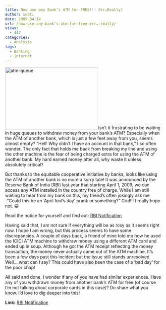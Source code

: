 ```yaml
---
title: Now use any Bank’s ATM for FREE!!! Err…Really?
author: swati
date: 2009-04-14
url: /now-use-any-bank’s-atm-for-free-err…-really/
views:
  - 447
categories:
  - Analysis
tags:
  - Banking
  - Internet
---
```

<img class="alignleft size-medium wp-image-5670" src="http://cdn.devilsworkshop.org/files/2009/04/atm-queue-copy1-300x200.jpg" alt="atm-queue" width="300" height="200" />Isn&#8217;t it frustrating to be waiting in huge queues to withdraw money from your bank&#8217;s ATM? Especially when the ATM of another bank, which is just a few feet away from you, seems almost empty? &#8220;Hell! Why didn&#8217;t I have an account in that bank,&#8221; I so often wonder. The only fact that holds me back from breaking my line and using the other machine is the fear of being charged extra for using the ATM of another bank. My hard earned money after all, why waste it unless absolutely critical?

But thanks to the equitable cooperative initiative by banks, looks like using the ATM of another bank is no more a sorry tale! It was announced by the Reserve Bank of India (RBI) last year that starting April 1, 2009, we can access any ATM installed in the country free of charge. While I am still waiting to hear from my bank on this, my friend&#8217;s often jokingly ask me -&#8220;Could this be an ‘April fool&#8217;s day&#8217; prank or something?&#8221; God!!! I really hope not. 😀

Read the notice for yourself and find out: <a href="http://www.rbi.org.in/scripts/NotificationUser.aspx?Mode=0&Id=4171" onclick="_gaq.push(['_trackEvent', 'outbound-article', 'http://www.rbi.org.in/scripts/NotificationUser.aspx?Mode=0&Id=4171', 'RBI Notification']);" title="RBI Notice"  target="_blank">RBI Notification</a>

Having said that, I am not sure if everything will be as rosy as it seems right now. I hope I am wrong, but this process seems to have some discrepancies. A couple of days back, a friend of mine told me how he used the ICICI ATM machine to withdraw money using a different ATM card and ended up in soup. Although he got the ATM receipt reflecting the money transaction, the money never actually came out of the ATM machine. It&#8217;s been a few days past this incident but the issue still stands unresolved. Well&#8230; what can I say? This could have also been the case of a ‘bad day&#8217; for the poor chap!

All said and done, I wonder if any of you have had similar experiences. Have any of you withdrawn money from another bank&#8217;s ATM for free (of course I&#8217;m not talking about corporate cards in this case)? Do share what you know. I&#8217;d love to dig deeper into this!

**Link:** <a href="http://www.rbi.org.in/scripts/NotificationUser.aspx?Mode=0&Id=4171" onclick="_gaq.push(['_trackEvent', 'outbound-article', 'http://www.rbi.org.in/scripts/NotificationUser.aspx?Mode=0&Id=4171', 'RBI Notification\n']);" title="RBI Notifications"  target="_blank">RBI Notification<br /> </a>
